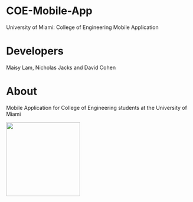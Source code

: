 # COE-Mobile-App
University of Miami: College of Engineering Mobile Application

# Developers
Maisy Lam, Nicholas Jacks and David Cohen

# About
Mobile Application for College of Engineering students at the University of Miami

<img src="https://raw.githubusercontent.com/njacks1/COE-Mobile-App/main/university_of_miami_logo.png" height=200>
